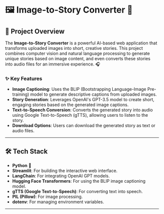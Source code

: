 # 🖼️ Image-to-Story Converter 📖

## 🌟 Project Overview
The **Image-to-Story Converter** is a powerful AI-based web application that transforms uploaded images into short, creative stories. This project combines computer vision and natural language processing to generate unique stories based on image content, and even converts these stories into audio files for an immersive experience. 🎧

### ✨ Key Features
- **Image Captioning**: Uses the BLIP (Bootstrapping Language-Image Pre-training) model to generate descriptive captions from uploaded images.
- **Story Generation**: Leverages OpenAI's GPT-3.5 model to create short, engaging stories based on the generated image captions.
- **Text-to-Speech Conversion**: Converts the generated story into audio using Google Text-to-Speech (gTTS), allowing users to listen to the story.
- **Download Options**: Users can download the generated story as text or audio files.

---

## 🛠️ Tech Stack
- **Python** 🐍
- **Streamlit**: For building the interactive web interface.
- **LangChain**: For integrating OpenAI GPT models.
- **Hugging Face Transformers**: For using the BLIP image captioning model.
- **gTTS (Google Text-to-Speech)**: For converting text into speech.
- **PIL (Pillow)**: For image processing.
- **dotenv**: For managing environment variables.

---

